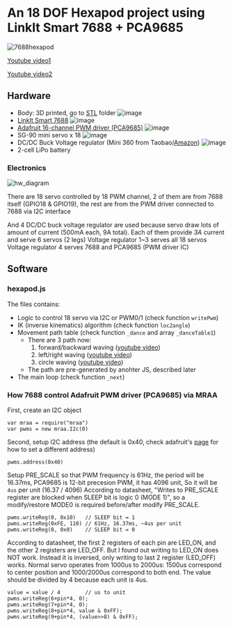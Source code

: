 # An 18 DOF Hexapod project using LinkIt Smart 7688 + PCA9685

![7688hexapod](/images/7688hexapod.JPG)

[Youtube video1](https://www.youtube.com/watch?v=CbFrT2eCAvw)

[Youtube video2](https://www.youtube.com/watch?v=70pN0Rd0ca4)

## Hardware

* Body: 3D printed, go to [STL](STL) folder ![image](/images/hexapod_3d.png)
* [LinkIt Smart 7688](labs.mediatek.com/7688) ![image](/images/7688.jpg)
* [Adafruit 16-channel PWM driver (PCA9685)](https://www.adafruit.com/product/815) ![image](/images/adafruit_pwm.jpg)
* SG-90 mini servo x 18 ![image](/images/sg90.jpg)
* DC/DC Buck Voltage regulator (Mini 360 from Taobao/[Amazon](http://www.amazon.com/4-75-23V-1-17V-DC-DC-Converter-Module/dp/B00NJCAI7G)) ![image](/images/mini360.jpg)
* 2-cell LiPo battery

### Electronics

![hw_diagram](/images/hw_diagram.png)

There are 18 servo controlled by 18 PWM channel, 2 of them are from 7688 itself (GPIO18 & GPIO19), the rest are from the PWM driver connected to 7688 via I2C interface

And 4 DC/DC buck voltage regulator are used because servo draw lots of amount of current (500mA each, 9A total). Each of them provide *3A* current and serve 6 servos (2 legs)
Voltage regulator 1~3 serves all 18 servos
Voltage regulator 4 serves 7688 and PCA9685 (PWM driver IC)

## Software

### hexapod.js

The files contains:
* Logic to control 18 servo via I2C or PWM0/1 (check function `writePwm`)
* IK (inverse kinematics) algorithm (check function `loc2angle`)
* Movement path table (check function `_dance` and array `_danceTable1`)
  * There are 3 path now:
    1. forward/backward waving ([youtube video](https://youtu.be/CbFrT2eCAvw?t=37))
    2. left/right waving ([youtube video](https://youtu.be/CbFrT2eCAvw?t=2))
    3. circle waving ([youtube video](https://youtu.be/CbFrT2eCAvw?t=11))
  * The path are pre-generated by anohter JS, described later
* The main loop (check function `_next`)

### How 7688 control Adafruit PWM driver (PCA9685) via MRAA

First, create an I2C object 
```
var mraa = require("mraa")
var pwms = new mraa.I2c(0)
```

Second, setup I2C address (the default is 0x40, check adafruit's [page](https://learn.adafruit.com/16-channel-pwm-servo-driver/chaining-drivers) for how to set a different address)
```
pwms.address(0x40)
```

Setup PRE_SCALE so that PWM frequency is 61Hz, the period will be 16.37ms, PCA9685 is 12-bit precesion PWM, it has 4096 unit, So it will be `4us` per unit (16.37 / 4096)
According to datasheet, "Writes to PRE_SCALE register are blocked when SLEEP bit is logic 0 (MODE 1)", so a modify/restore MODE0 is required before/after modify PRE_SCALE.
```
pwms.writeReg(0, 0x10)   // SLEEP bit = 1
pwms.writeReg(0xFE, 110) // 61Hz, 16.37ms, ~4us per unit
pwms.writeReg(0, 0x0)    // SLEEP bit = 0
```

According to datasheet, the first 2 registers of each pin are LED_ON, and the other 2 registers are LED_OFF. 
But I found out writing to LED_ON does NOT work. Instead it is inversed, only writing to last 2 register (LED_OFF) works. 
Normal servo operates from 1000us to 2000us: 1500us correspond to center position and 1000/2000us correspond to both end.
The value should be divided by 4 because each unit is 4us. 
```
value = value / 4        // us to unit
pwms.writeReg(6+pin*4, 0);
pwms.writeReg(7+pin*4, 0);
pwms.writeReg(8+pin*4, value & 0xFF);
pwms.writeReg(9+pin*4, (value>>8) & 0xFF);
```
